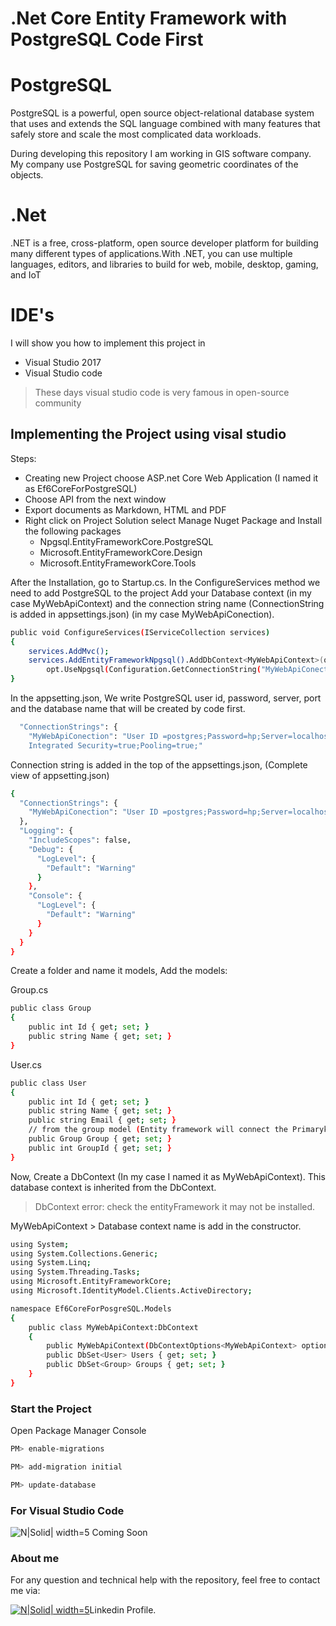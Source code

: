 # .Net Core Entity Framework with PostgreSQL Code First

# PostgreSQL
PostgreSQL is a powerful, open source object-relational database system that uses and extends the SQL language combined with many features that safely store and scale the most complicated data workloads.

During developing this repository I am working in GIS software company. My company use PostgreSQL for saving geometric coordinates of the objects.

# .Net
.NET is a free, cross-platform, open source developer platform for building many different types of applications.With .NET, you can use multiple languages, editors, and libraries to build for web, mobile, desktop, gaming, and IoT


# IDE's
I will show you how to implement this project in
  - Visual Studio 2017
  - Visual Studio code 
  
> These days visual studio code is very famous in open-source community
## Implementing the Project using visal studio 
Steps:
  - Creating new Project choose ASP.net Core Web Application (I named it as Ef6CoreForPostgreSQL)
  - Choose API from the next window
  - Export documents as Markdown, HTML and PDF
  - Right click on Project Solution select Manage Nuget Package and Install the following packages
    -  Npgsql.EntityFrameworkCore.PostgreSQL
    -  Microsoft.EntityFrameworkCore.Design
    -  Microsoft.EntityFrameworkCore.Tools

After the Installation, go to Startup.cs. In the ConfigureServices method we need to add PostgreSQL to the project
Add your Database context (in my case MyWebApiContext) and the connection string name (ConnectionString is added in appsettings.json) (in my case MyWebApiConection).

```sh
public void ConfigureServices(IServiceCollection services)
{
    services.AddMvc();
    services.AddEntityFrameworkNpgsql().AddDbContext<MyWebApiContext>(opt =>
        opt.UseNpgsql(Configuration.GetConnectionString("MyWebApiConection")));
}
```

In the appsetting.json,
We write PostgreSQL user id, password, server, port and the database name that will be created by code first.
```sh
  "ConnectionStrings": {
    "MyWebApiConection": "User ID =postgres;Password=hp;Server=localhost;Port=5430;Database=deneme; 
    Integrated Security=true;Pooling=true;"
 ```

Connection string is added in the top of the appsettings.json, (Complete view of appsetting.json)
```sh
{
  "ConnectionStrings": {
    "MyWebApiConection": "User ID =postgres;Password=hp;Server=localhost;Port=5430;Database=deneme;Integrated Security=true;Pooling=true;"
  },
  "Logging": {
    "IncludeScopes": false,
    "Debug": {
      "LogLevel": {
        "Default": "Warning"
      }
    },
    "Console": {
      "LogLevel": {
        "Default": "Warning"
      }
    }
  }
}
```
Create a folder and name it models, Add the models:

Group.cs
```sh
public class Group
{
    public int Id { get; set; }
    public string Name { get; set; }
}
```

User.cs
```sh
public class User
{
    public int Id { get; set; }
    public string Name { get; set; }
    public string Email { get; set; }
    // from the group model (Entity framework will connect the Primarykey and forign key)
    public Group Group { get; set; }
    public int GroupId { get; set; }
}
```
Now, Create a DbContext (In my case I named it as MyWebApiContext). This database context is inherited from the DbContext.
> DbContext error: check the entityFramework it may not be installed.

MyWebApiContext  > Database context name is add in the constructor. 
```sh
using System;
using System.Collections.Generic;
using System.Linq;
using System.Threading.Tasks;
using Microsoft.EntityFrameworkCore;
using Microsoft.IdentityModel.Clients.ActiveDirectory;

namespace Ef6CoreForPosgreSQL.Models
{
    public class MyWebApiContext:DbContext
    {
        public MyWebApiContext(DbContextOptions<MyWebApiContext> options):base(options) {  }
        public DbSet<User> Users { get; set; }
        public DbSet<Group> Groups { get; set; }
    }
}
 ```
 

### Start the Project
Open Package Manager Console
```sh
PM> enable-migrations
```
```sh
PM> add-migration initial
```
```sh
PM> update-database
```
### For Visual Studio Code 

![N|Solid| width=5 ](https://code.visualstudio.com/assets/blogs/2017/10/24/blueicon.png)
Coming Soon


### About me
For any question and technical help with the repository, feel free to contact me via: 

[![N|Solid| width=5 ](https://image.ibb.co/dzZczz/Webp_net_resizeimage.png)](https://www.linkedin.com/in/afonso-simao/)Linkedin Profile.


